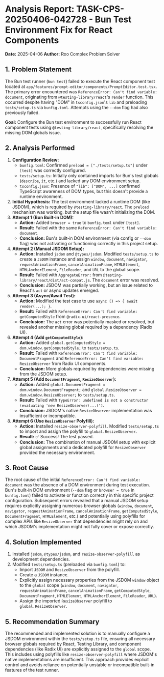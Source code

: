 # Analysis Report: TASK-CPS-20250406-042728 - Bun Test Environment Fix for React Components

**Date:** 2025-04-06
**Author:** Roo Complex Problem Solver

## 1. Problem Statement

The Bun test runner (`bun test`) failed to execute the React component test located at `app/features/prompt-editor/components/PromptEditor.test.tsx`. The primary error encountered was `ReferenceError: Can't find variable: document`, originating from `@testing-library/react`'s `render` function. This occurred despite having "DOM" in `tsconfig.json`'s `lib` and preloading `tests/setup.ts` via `bunfig.toml`. Attempts using the `--dom` flag had also previously failed.

**Goal:** Configure the Bun test environment to successfully run React component tests using `@testing-library/react`, specifically resolving the missing DOM globals issue.

## 2. Analysis Performed

1.  **Configuration Review:**
    - `bunfig.toml`: Confirmed `preload = ["./tests/setup.ts"]` under `[test]` was correctly configured.
    - `tests/setup.ts`: Initially only contained imports for Bun's test globals (`describe`, `it`, etc.) and lacked any DOM environment setup.
    - `tsconfig.json`: Presence of `"lib": ["DOM", ...]` confirmed TypeScript awareness of DOM types, but this doesn't provide a runtime environment.
2.  **Initial Hypothesis:** The test environment lacked a runtime DOM (like JSDOM), which is required by `@testing-library/react`. The `preload` mechanism was working, but the setup file wasn't initializing the DOM.
3.  **Attempt 1 (Bun Built-in DOM):**
    - **Action:** Added `browser = true` to `bunfig.toml` under `[test]`.
    - **Result:** Failed with the same `ReferenceError: Can't find variable: document`.
    - **Conclusion:** Bun's built-in DOM environment (via config or `--dom` flag) was not activating or functioning correctly in this project setup.
4.  **Attempt 2 (Manual JSDOM Setup):**
    - **Action:** Installed `jsdom` and `@types/jsdom`. Modified `tests/setup.ts` to create a `JSDOM` instance and assign `window`, `document`, `navigator`, `requestAnimationFrame`, `cancelAnimationFrame`, `HTMLElement`, `HTMLAnchorElement`, `FileReader`, and `URL` to the global scope.
    - **Result:** Failed with `AggregateError:` from `@testing-library/react/dist/act-compat.js`. The `document` error was resolved.
    - **Conclusion:** JSDOM was partially working, but an issue related to React's `act` or async updates emerged.
5.  **Attempt 3 (Async/Await Test):**
    - **Action:** Modified the test case to use `async () => { await render(...); }`.
    - **Result:** Failed with `ReferenceError: Can't find variable: getComputedStyle` from `@radix-ui/react-presence`.
    - **Conclusion:** The `act` error was potentially masked or resolved, but revealed another missing global required by a dependency (Radix UI).
6.  **Attempt 4 (Add `getComputedStyle`):**
    - **Action:** Added `global.getComputedStyle = dom.window.getComputedStyle;` to `tests/setup.ts`.
    - **Result:** Failed with `ReferenceError: Can't find variable: DocumentFragment` and `ReferenceError: Can't find variable: ResizeObserver` from Radix UI components.
    - **Conclusion:** More globals required by dependencies were missing from the JSDOM setup.
7.  **Attempt 5 (Add `DocumentFragment`, `ResizeObserver`):**
    - **Action:** Added `global.DocumentFragment = dom.window.DocumentFragment;` and `global.ResizeObserver = dom.window.ResizeObserver;` to `tests/setup.ts`.
    - **Result:** Failed with `TypeError: undefined is not a constructor (evaluating 'new ResizeObserver(...)')`.
    - **Conclusion:** JSDOM's native `ResizeObserver` implementation was insufficient or incompatible.
8.  **Attempt 6 (Use `ResizeObserver` Polyfill):**
    - **Action:** Installed `resize-observer-polyfill`. Modified `tests/setup.ts` to import and assign the polyfill to `global.ResizeObserver`.
    - **Result:** ✅ Success! The test passed.
    - **Conclusion:** The combination of manual JSDOM setup with explicit global assignments and a dedicated polyfill for `ResizeObserver` provided the necessary environment.

## 3. Root Cause

The root cause of the initial `ReferenceError: Can't find variable: document` was the absence of a DOM environment during test execution. Bun's built-in DOM environment (`--dom` flag or `browser = true` in `bunfig.toml`) failed to activate or function correctly in this specific project configuration. Subsequent errors revealed that a manual JSDOM setup requires explicitly assigning numerous browser globals (`window`, `document`, `navigator`, `requestAnimationFrame`, `cancelAnimationFrame`, `getComputedStyle`, `DocumentFragment`, `HTMLElement`, etc.) and potentially using polyfills for complex APIs like `ResizeObserver` that dependencies might rely on and which JSDOM's implementation might not fully cover or expose correctly.

## 4. Solution Implemented

1.  Installed `jsdom`, `@types/jsdom`, and `resize-observer-polyfill` as development dependencies.
2.  Modified `tests/setup.ts` (preloaded via `bunfig.toml`) to:
    - Import `JSDOM` and `ResizeObserver` from the polyfill.
    - Create a `JSDOM` instance.
    - Explicitly assign necessary properties from the JSDOM `window` object to the `global` scope (`window`, `document`, `navigator`, `requestAnimationFrame`, `cancelAnimationFrame`, `getComputedStyle`, `DocumentFragment`, `HTMLElement`, `HTMLAnchorElement`, `FileReader`, `URL`).
    - Assign the imported `ResizeObserver` polyfill to `global.ResizeObserver`.

## 5. Recommendation Summary

The recommended and implemented solution is to manually configure a JSDOM environment within the `tests/setup.ts` file, ensuring all necessary browser globals required by React, Testing Library, and component dependencies (like Radix UI) are explicitly assigned to the `global` scope. This includes using polyfills like `resize-observer-polyfill` where JSDOM's native implementations are insufficient. This approach provides explicit control and avoids reliance on potentially unstable or incompatible built-in features of the test runner.
